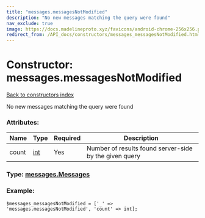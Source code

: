```yaml
---
title: "messages.messagesNotModified"
description: "No new messages matching the query were found"
nav_exclude: true
image: https://docs.madelineproto.xyz/favicons/android-chrome-256x256.png
redirect_from: /API_docs/constructors/messages_messagesNotModified.html
---
```

# Constructor: messages.messagesNotModified  
[Back to constructors index](/API_docs/constructors/index.html)



No new messages matching the query were found

### Attributes:

| Name     |    Type       | Required | Description |
|----------|---------------|----------|-------------|
|count|[int](/API_docs/types/int.html) | Yes|Number of results found server-side by the given query|



### Type: [messages.Messages](/API_docs/types/messages.Messages.html)


### Example:

```
$messages_messagesNotModified = ['_' => 'messages.messagesNotModified', 'count' => int];
```  
